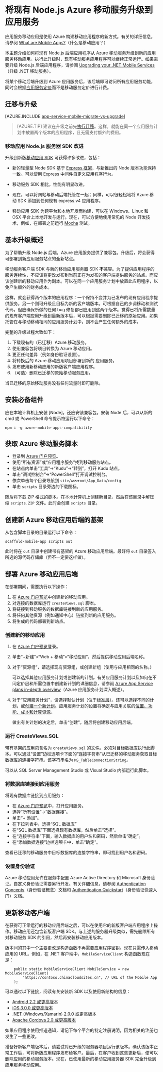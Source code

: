 <properties
	pageTitle="从移动服务升级到 Azure 应用服务 - Node.js"
	description="了解如何轻松将移动服务应用程序升级到应用服务移动应用"
	services="app-service\mobile"
	documentationCenter=""
	authors="adrianhall"
	manager="yochayk"
	editor=""/>

<tags
	ms.service="app-service-mobile"
	ms.workload="mobile"
	ms.tgt_pltfrm="mobile"
	ms.devlang="node"
	ms.topic="article"
	ms.date="10/01/2016"
	wacn.date="11/21/2016"
	ms.author="adrianha"/>

# 将现有 Node.js Azure 移动服务升级到应用服务

应用服务移动应用是使用 Azure 构建移动应用程序的新方式。有关的详细信息，请参阅 [What are Mobile Apps?]（什么是移动应用？）

本主题介绍如何将现有 Node.js 后端应用程序从 Azure 移动服务升级到新的应用服务移动应用。执行此升级时，现有移动服务应用程序可以继续正常运行。如果需要升级 Node.js 后端应用程序，请参阅 [Upgrading your .NET Mobile Services](/documentation/articles/app-service-mobile-net-upgrading-from-mobile-services/)（升级 .NET 移动服务）。

将某个移动后端升级到 Azure 应用服务后，该后端即可访问所有应用服务功能，同时会根据[应用服务定价]而不是移动服务定价进行计费。

## 迁移与升级

[AZURE.INCLUDE [app-service-mobile-migrate-vs-upgrade](../../includes/app-service-mobile-migrate-vs-upgrade.md)]

>[AZURE.TIP] 建议在升级之前先[执行迁移](/documentation/articles/app-service-mobile-migrating-from-mobile-services/)。这样，就能在同一个应用服务计划中放置两个版本的应用程序，且无需支付额外的费用。

### 移动应用 Node.js 服务器 SDK 改进

升级到新版[移动应用 SDK](https://www.npmjs.com/package/azure-mobile-apps) 可获得许多改进，包括：

- 新的轻量型 Node SDK 基于 [Express 框架](http://expressjs.com/en/index.html)，与新推出的 Node 版本功能保持一致。可以使用 Express 中间件自定义应用程序行为。

- 移动服务 SDK 相比，性能有明显改进。

- 现在，可以将网站与移动后端托管在一起；同样，可以很轻松地将 Azure 移动 SDK 添加到任何现有 express.v4 应用程序。

- 移动应用 SDK 为跨平台和本地开发而构建，可以在 Windows、Linux 和 OSX 平台上本地开发与运行。现在，可以方便地使用常见的 Node 开发技术，例如，在部署之前运行 [Mocha](https://mochajs.org/) 测试。

## <a name="overview"></a>基本升级概述

为了帮助升级 Node.js 后端，Azure 应用服务提供了兼容包。升级后，将会获得可部署到新应用服务站点的全新站点。

移动服务客户端 SDK 与新的移动应用服务器 SDK **不**兼容。为了提供应用程序的服务连续性，不应该将更改发布到当前正在为发布的客户端提供服务的站点。而应该创建新的移动应用作为副本。可以在同一个应用服务计划中放置此应用程序，以免产生额外的财务成本。

这样，就会获得两个版本的应用程序：一个保持不变并为已发布的现有应用程序提供服务，另一个则可升级且目标为新的客户端版本。可根据自己的步调移动和测试代码，但应确保所做的任何 bug 修复都已应用到这两个版本。觉得已将所需数量的现有客户端应用升级到最新版本后，可以根据需要删除已迁移的原始应用。如果托管在与移动移动相同的应用服务计划中，则不会产生任何额外的成本。

完整的升级过程大致如下：

1. 下载现有的（已迁移）Azure 移动服务。
2. 使用兼容包将项目转换为 Azure 移动应用。
3. 更正任何差异（例如身份验证设置）。
4. 将转换后的 Azure 移动应用项目部署到新的 应用服务。
4. 发布使用新移动应用的新版客户端应用程序。
5. （可选）删除已迁移的原始移动服务应用。

当已迁移的原始移动服务没有任何流量时即可删除。

## <a name="install-npm-package"></a>安装必备组件

应在本地计算机上安装 [Node]。还应安装兼容包。安装 Node 后，可以从新的 cmd 或 PowerShell 命令提示符运行以下命令：

```npm i -g azure-mobile-apps-compatibility```

## <a name="obtain-ams-scripts"></a>获取 Azure 移动服务脚本

- 登录到 [Azure 门户预览]。
- 使用“所有资源”或“应用程序服务”找到移动服务站点。
- 在站点内单击“工具”->“Kudu”->“转到”，打开 Kudu 站点。
- 单击“调试控制台”->“PowerShell”打开调试控制台。
- 依次单击每个目录导航到 `site/wwwroot/App_Data/config`
- 单击 `scripts` 目录旁边的下载图标。

随后将下载 ZIP 格式的脚本。在本地计算机上创建新目录，然后在该目录中解压缩 `scripts.ZIP` 文件。此时会创建 `scripts` 目录。

## <a name="scaffold-app"></a>创建新 Azure 移动应用后端的基架

从包含脚本目录的目录运行以下命令：

```scaffold-mobile-app scripts out```

此时将在 `out` 目录中创建带有基架的 Azure 移动应用后端。最好将 `out` 目录签入所选的源代码存储库（但不一定要这样做）。

## <a name="deploy-ama-app"></a>部署 Azure 移动应用后端

在部署期间，需要执行以下操作：

1. 在 [Azure 门户预览]中创建新的移动应用。
2. 对连接的数据库运行 `createViews.sql` 脚本。
3. 将链接到移动服务的数据库链接到新的应用服务。
4. 将任何其他资源（例如通知中心）链接到新的应用服务。
5. 将生成的代码部署到新站点。

### 创建新的移动应用

1. 在 [Azure 门户预览]登录。

2. 单击“+新建”>“Web + 移动”>“移动应用”，然后提供移动应用后端名称。

3. 对于“资源组”，请选择现有资源组，或创建新组（使用与应用相同的名称。）
 
	可以选择其他应用服务计划或创建新的计划。有关应用服务计划以及如何在不同定价层和所需位置中创建新计划的详细信息，请参阅 [Azure App Service plans in-depth overview](/documentation/articles/azure-web-sites-web-hosting-plans-in-depth-overview/)（Azure 应用服务计划深入概述）。

4. 对于“应用服务计划”，请选择默认计划（位于[标准层](/pricing/details/app-service/)）。还可以选择不同的计划，或[创建一个新计划](/documentation/articles/azure-web-sites-web-hosting-plans-in-depth-overview/#create-an-app-service-plan)。应用服务计划的设置将确定与应用关联的[位置、功能、成本和计算资源](/pricing/details/app-service/)。

	做出有关计划的决定后，单击“创建”。随后将创建移动应用后端。


### 运行 CreateViews.SQL

带有基架的应用包含名为 `createViews.sql` 的文件。必须对目标数据库执行此脚本。可以通过“设置”边栏选项卡下面的“连接字符串”从已迁移的移动服务获取目标数据库的连接字符串。该字符串名为 `MS_TableConnectionString`。

可以从 SQL Server Management Studio 或 Visual Studio 内部运行此脚本。

### 将数据库链接到应用服务

将现有数据库链接到应用服务：

- 在 [Azure 门户预览]中，打开应用服务。
- 选择“所有设置”->“数据连接”。
- 单击“+ 添加”。
- 在下拉列表中，选择“SQL 数据库”
- 在“SQL 数据库”下面选择现有数据库，然后单击“选择”。
- 在“连接字符串”下面，输入数据库的用户名和密码，然后单击“确定”。
- 在“添加数据连接”边栏选项卡中，单击“确定”。

查看已迁移的移动服务中目标数据库的连接字符串，即可找到用户名和密码。


### 设置身份验证

Azure 移动应用允许在服务中配置 Azure Active Directory 和 Microsoft 身份验证。自定义身份验证需要另行开发。有关详细信息，请参阅 [Authentication Concepts]（身份验证概念）文档和 [Authentication Quickstart]（身份验证快速入门）文档。

## <a name="updating-clients"></a>更新移动客户端

在获得可正常运行的移动应用后端之后，可以在使用它的新版客户端应用程序上操作。移动应用还包含新版客户端 SDK。与上述的服务器升级类似，需先删除所有对移动服务 SDK 的引用，然后再安装移动应用版本。

版本间的其中一个主要更改是构造函数不再需要应用程序密钥。现在只需传入移动应用的 URL。例如，在 .NET 客户端中，`MobileServiceClient` 构造函数现在是：

        public static MobileServiceClient MobileService = new MobileServiceClient(
            "https://contoso.chinacloudsites.cn", // URL of the Mobile App
        );

可以通过以下链接，阅读有关安装新 SDK 以及使用新结构的信息：

- [Android 2.2 或更高版本](/documentation/articles/app-service-mobile-android-how-to-use-client-library/)
- [iOS 3.0.0 或更高版本](/documentation/articles/app-service-mobile-ios-how-to-use-client-library/)
- [.NET (Windows/Xamarin) 2.0.0 或更高版本](/documentation/articles/app-service-mobile-dotnet-how-to-use-client-library/)
- [Apache Cordova 2.0 或更高版本](/documentation/articles/app-service-mobile-cordova-how-to-use-client-library/)

如果应用程序使用推送通知，请记下每个平台的特定注册说明，因为相关的注册也发生了一些更改。

准备好新客户端版本后，请尝试对已升级的服务器项目运行该版本。确认该版本正常工作后，可将新版应用程序发布给客户。最后，在客户收到这些更新后，便可以删除应用的移动服务版本。现在，已使用最新的移动应用服务器 SDK 完全升级到应用服务移动应用。

<!-- URLs. -->

[Azure Classic Management Portal]: https://manage.windowsazure.cn/
[What are Mobile Apps?]: /documentation/articles/app-service-mobile-value-prop/
[I already use web sites and mobile services - how does App Service help me?]: /documentation/articles/app-service-mobile-value-prop-migration-from-mobile-services/
[Mobile App Server SDK]: https://www.npmjs.com/package/azure-mobile-apps
[Create a Mobile App]: /documentation/articles/app-service-mobile-xamarin-ios-get-started/
[Add push notifications to your mobile app]: /documentation/articles/app-service-mobile-xamarin-ios-get-started-push/
[Add authentication to your mobile app]: /documentation/articles/app-service-mobile-xamarin-ios-get-started-users/
[Azure Scheduler]: /documentation/services/scheduler/
[Web Job]: /documentation/articles/websites-webjobs-resources/
[How to use the .NET server SDK]: /documentation/articles/app-service-mobile-dotnet-backend-how-to-use-server-sdk/
[Migrate from Mobile Services to an App Service Mobile App]: /documentation/articles/app-service-mobile-migrating-from-mobile-services/
[Migrate your existing Mobile Service to App Service]: /documentation/articles/app-service-mobile-migrating-from-mobile-services/
[应用服务定价]: /pricing/details/app-service/
[.NET server SDK overview]: /documentation/articles/app-service-mobile-dotnet-backend-how-to-use-server-sdk/
[Authentication Concepts]: /documentation/articles/app-service-authentication-overview/
[Authentication Quickstart]: /documentation/articles/app-service-mobile-auth/

[Azure 门户预览]: https://portal.azure.cn/
[OData]: http://www.odata.org
[Promise]: https://developer.mozilla.org/docs/Web/JavaScript/Reference/Global_Objects/Promise
[basicapp sample on GitHub]: https://github.com/azure/azure-mobile-apps-node/tree/master/samples/basic-app
[todo sample on GitHub]: https://github.com/azure/azure-mobile-apps-node/tree/master/samples/todo
[samples directory on GitHub]: https://github.com/azure/azure-mobile-apps-node/tree/master/samples
[static-schema sample on GitHub]: https://github.com/azure/azure-mobile-apps-node/tree/master/samples/static-schema
[QueryJS]: https://github.com/Azure/queryjs
[Node.js Tools 1.1 for Visual Studio]: https://github.com/Microsoft/nodejstools/releases/tag/v1.1-RC.2.1
[mssql Node.js package]: https://www.npmjs.com/package/mssql
[Microsoft SQL Server 2014 Express]: http://www.microsoft.com/server-cloud/Products/sql-server-editions/sql-server-express.aspx
[ExpressJS Middleware]: http://expressjs.com/guide/using-middleware.html
[Winston]: https://github.com/winstonjs/winston

<!---HONumber=Mooncake_0919_2016-->